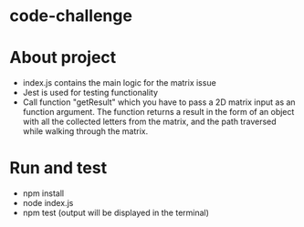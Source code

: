 # code-challenge

# About project

- index.js contains the main logic for the matrix issue
- Jest is used for testing functionality
- Call function "getResult" which you have to pass a 2D matrix input as an function argument. The function returns a result in the form of an object with all the collected letters from the matrix, and the path traversed while walking through the matrix.

# Run and test

- npm install
- node index.js
- npm test (output will be displayed in the terminal)